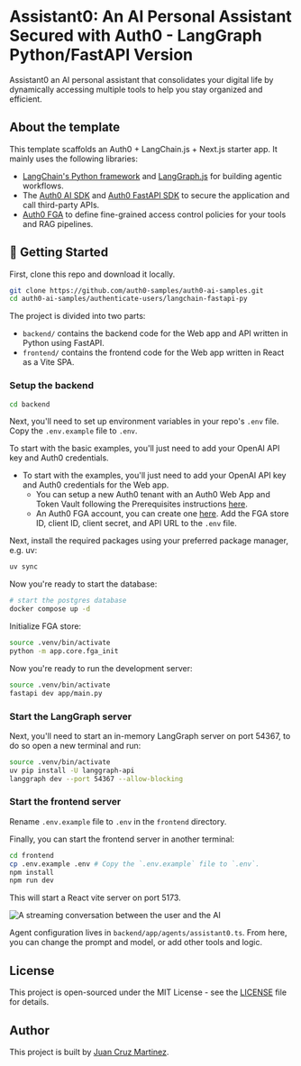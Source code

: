 # Assistant0: An AI Personal Assistant Secured with Auth0 - LangGraph Python/FastAPI Version

Assistant0 an AI personal assistant that consolidates your digital life by dynamically accessing multiple tools to help you stay organized and efficient.

## About the template

This template scaffolds an Auth0 + LangChain.js + Next.js starter app. It mainly uses the following libraries:

- [LangChain's Python framework](https://python.langchain.com/docs/introduction/) and [LangGraph.js](https://langchain-ai.github.io/langgraph/) for building agentic workflows.
- The [Auth0 AI SDK](https://github.com/auth0-lab/auth0-ai-python) and [Auth0 FastAPI SDK](https://github.com/auth0/auth0-fastapi) to secure the application and call third-party APIs.
- [Auth0 FGA](https://auth0.com/fine-grained-authorization) to define fine-grained access control policies for your tools and RAG pipelines.

## 🚀 Getting Started

First, clone this repo and download it locally.

```bash
git clone https://github.com/auth0-samples/auth0-ai-samples.git
cd auth0-ai-samples/authenticate-users/langchain-fastapi-py
```

The project is divided into two parts:

- `backend/` contains the backend code for the Web app and API written in Python using FastAPI.
- `frontend/` contains the frontend code for the Web app written in React as a Vite SPA.

### Setup the backend

```bash
cd backend
```

Next, you'll need to set up environment variables in your repo's `.env` file. Copy the `.env.example` file to `.env`.

To start with the basic examples, you'll just need to add your OpenAI API key and Auth0 credentials.

- To start with the examples, you'll just need to add your OpenAI API key and Auth0 credentials for the Web app.
  - You can setup a new Auth0 tenant with an Auth0 Web App and Token Vault following the Prerequisites instructions [here](https://auth0.com/ai/docs/call-others-apis-on-users-behalf).
  - An Auth0 FGA account, you can create one [here](https://dashboard.fga.dev). Add the FGA store ID, client ID, client secret, and API URL to the `.env` file.

Next, install the required packages using your preferred package manager, e.g. uv:

```bash
uv sync
```

Now you're ready to start the database:

```bash
# start the postgres database
docker compose up -d
```

Initialize FGA store:

```bash
source .venv/bin/activate
python -m app.core.fga_init
```

Now you're ready to run the development server:

```bash
source .venv/bin/activate
fastapi dev app/main.py
```

### Start the LangGraph server

Next, you'll need to start an in-memory LangGraph server on port 54367, to do so open a new terminal and run:

```bash
source .venv/bin/activate
uv pip install -U langgraph-api
langgraph dev --port 54367 --allow-blocking
```

### Start the frontend server

Rename `.env.example` file to `.env` in the `frontend` directory.

Finally, you can start the frontend server in another terminal:

```bash
cd frontend
cp .env.example .env # Copy the `.env.example` file to `.env`.
npm install
npm run dev
```

This will start a React vite server on port 5173.

![A streaming conversation between the user and the AI](./public/images/home-page.png)

Agent configuration lives in `backend/app/agents/assistant0.ts`. From here, you can change the prompt and model, or add other tools and logic.

## License

This project is open-sourced under the MIT License - see the [LICENSE](LICENSE) file for details.

## Author

This project is built by [Juan Cruz Martinez](https://github.com/jcmartinezdev).

